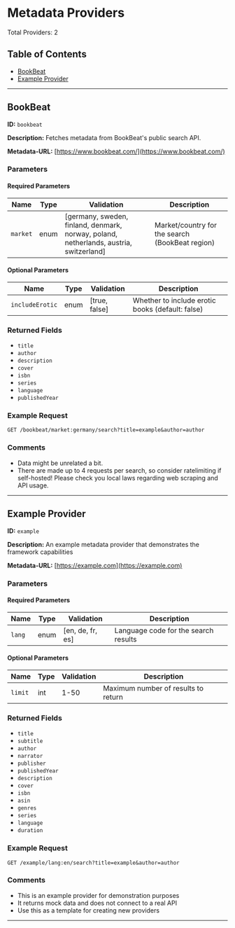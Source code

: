 # Metadata Providers

Total Providers: 2

## Table of Contents

- [BookBeat](#bookbeat)
- [Example Provider](#example)

---

## BookBeat

**ID:** `bookbeat`

**Description:** Fetches metadata from BookBeat's public search API.

**Metadata-URL:** [https://www.bookbeat.com/](https://www.bookbeat.com/)

### Parameters

#### Required Parameters

| Name | Type | Validation | Description |
|------|------|------------|-------------|
| `market` | enum | [germany, sweden, finland, denmark, norway, poland, netherlands, austria, switzerland] | Market/country for the search (BookBeat region) |

#### Optional Parameters

| Name | Type | Validation | Description |
|------|------|------------|-------------|
| `includeErotic` | enum | [true, false] | Whether to include erotic books (default: false) |

### Returned Fields

- `title`
- `author`
- `description`
- `cover`
- `isbn`
- `series`
- `language`
- `publishedYear`

### Example Request

```
GET /bookbeat/market:germany/search?title=example&author=author
```

### Comments

- Data might be unrelated a bit.
- There are made up to 4 requests per search, so consider ratelimiting if self-hosted! Please check you local laws regarding web scraping and API usage.

---

## Example Provider

**ID:** `example`

**Description:** An example metadata provider that demonstrates the framework capabilities

**Metadata-URL:** [https://example.com](https://example.com)

### Parameters

#### Required Parameters

| Name | Type | Validation | Description |
|------|------|------------|-------------|
| `lang` | enum | [en, de, fr, es] | Language code for the search results |

#### Optional Parameters

| Name | Type | Validation | Description |
|------|------|------------|-------------|
| `limit` | int | 1-50 | Maximum number of results to return |

### Returned Fields

- `title`
- `subtitle`
- `author`
- `narrator`
- `publisher`
- `publishedYear`
- `description`
- `cover`
- `isbn`
- `asin`
- `genres`
- `series`
- `language`
- `duration`

### Example Request

```
GET /example/lang:en/search?title=example&author=author
```

### Comments

- This is an example provider for demonstration purposes
- It returns mock data and does not connect to a real API
- Use this as a template for creating new providers

---

